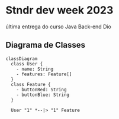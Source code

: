 # Stndr dev week 2023
última entrega do curso Java Back-end Dio

## Diagrama de Classes
```mermaid
classDiagram
  class User {
    - name: String
    - features: Feature[]
  }
  class Feature {
    - buttonRed: String
    - buttonBlue: String
  }

  User "1" *--|> "1" Feature
```
